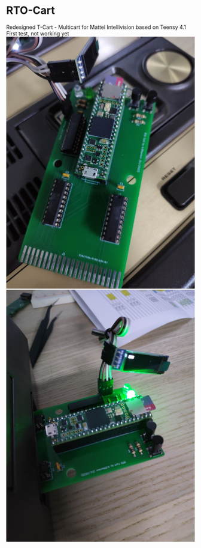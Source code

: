 # RTO-Cart
Redesigned T-Cart - Multicart for Mattel Intellivision based on Teensy 4.1
First test, not working yet
![ScreenShot](https://raw.githubusercontent.com/aotta/RTO-Cart/main/RTO1.png)
![ScreenShot](https://raw.githubusercontent.com/aotta/RTO-Cart/main/RTO3.png)
